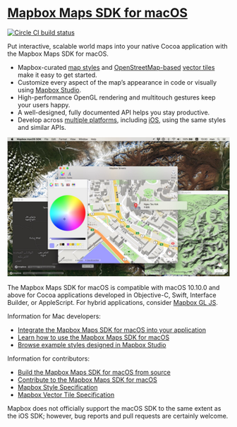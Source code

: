 # [Mapbox Maps SDK for macOS](https://mapbox.github.io/mapbox-gl-native/macos/)

[![Circle CI build status](https://circleci.com/gh/mapbox/mapbox-gl-native-ios.svg?style=shield)](https://circleci.com/gh/mapbox/workflows/mapbox-gl-native-ios/tree/master)

Put interactive, scalable world maps into your native Cocoa application with the Mapbox Maps SDK for macOS.

* Mapbox-curated [map styles](https://www.mapbox.com/maps/) and [OpenStreetMap-based](https://www.mapbox.com/vector-tiles/mapbox-streets-v7/) [vector tiles](https://www.mapbox.com/vector-tiles/) make it easy to get started.
* Customize every aspect of the map’s appearance in code or visually using [Mapbox Studio](https://www.mapbox.com/mapbox-studio/).
* High-performance OpenGL rendering and multitouch gestures keep your users happy.
* A well-designed, fully documented API helps you stay productive.
* Develop across [multiple platforms](../../README.md), including [iOS](../ios/README.md), using the same styles and similar APIs.

![](docs/img/screenshot.jpg)

The Mapbox Maps SDK for macOS is compatible with macOS 10.10.0 and above for Cocoa applications developed in Objective-C, Swift, Interface Builder, or AppleScript. For hybrid applications, consider [Mapbox GL JS](https://github.com/mapbox/mapbox-gl-js/).

Information for Mac developers:

* [Integrate the Mapbox Maps SDK for macOS into your application](https://mapbox.github.io/mapbox-gl-native/macos/)
* [Learn how to use the Mapbox Maps SDK for macOS](https://mapbox.github.io/mapbox-gl-native/macos/)
* [Browse example styles designed in Mapbox Studio](https://www.mapbox.com/gallery/)

Information for contributors:

* [Build the Mapbox Maps SDK for macOS from source](INSTALL.md)
* [Contribute to the Mapbox Maps SDK for macOS](DEVELOPING.md)
* [Mapbox Style Specification](https://www.mapbox.com/mapbox-gl-style-spec/)
* [Mapbox Vector Tile Specification](https://www.mapbox.com/developers/vector-tiles/)

Mapbox does not officially support the macOS SDK to the same extent as the iOS SDK; however, bug reports and pull requests are certainly welcome.
